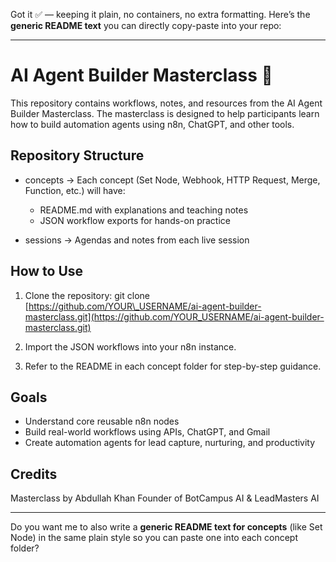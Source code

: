 Got it ✅ — keeping it plain, no containers, no extra formatting. Here’s the **generic README text** you can directly copy-paste into your repo:

---

# AI Agent Builder Masterclass 🚀

This repository contains workflows, notes, and resources from the AI Agent Builder Masterclass.
The masterclass is designed to help participants learn how to build automation agents using n8n, ChatGPT, and other tools.

## Repository Structure

* concepts → Each concept (Set Node, Webhook, HTTP Request, Merge, Function, etc.) will have:

  * README.md with explanations and teaching notes
  * JSON workflow exports for hands-on practice
* sessions → Agendas and notes from each live session

## How to Use

1. Clone the repository:
   git clone [https://github.com/YOUR\_USERNAME/ai-agent-builder-masterclass.git](https://github.com/YOUR_USERNAME/ai-agent-builder-masterclass.git)

2. Import the JSON workflows into your n8n instance.

3. Refer to the README in each concept folder for step-by-step guidance.

## Goals

* Understand core reusable n8n nodes
* Build real-world workflows using APIs, ChatGPT, and Gmail
* Create automation agents for lead capture, nurturing, and productivity

## Credits

Masterclass by Abdullah Khan
Founder of BotCampus AI & LeadMasters AI

---

Do you want me to also write a **generic README text for concepts** (like Set Node) in the same plain style so you can paste one into each concept folder?
